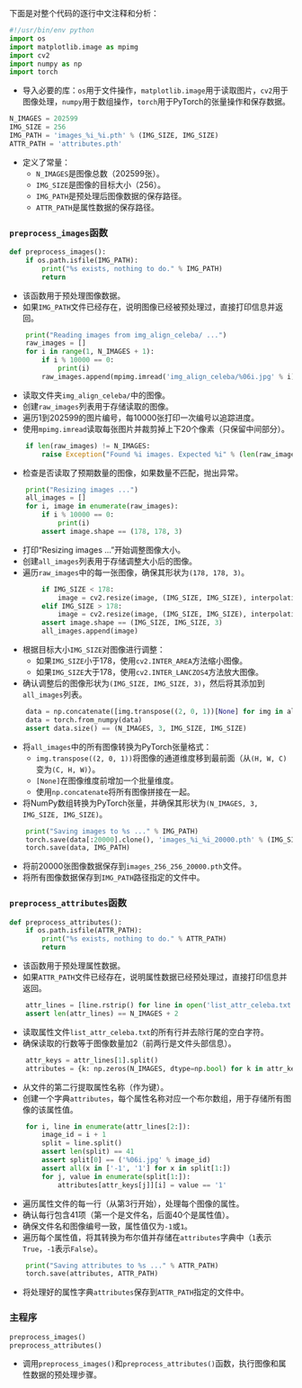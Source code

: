 下面是对整个代码的逐行中文注释和分析：

```python
#!/usr/bin/env python
import os
import matplotlib.image as mpimg
import cv2
import numpy as np
import torch
```

* 导入必要的库：`os`用于文件操作，`matplotlib.image`用于读取图片，`cv2`用于图像处理，`numpy`用于数组操作，`torch`用于PyTorch的张量操作和保存数据。

```python
N_IMAGES = 202599
IMG_SIZE = 256
IMG_PATH = 'images_%i_%i.pth' % (IMG_SIZE, IMG_SIZE)
ATTR_PATH = 'attributes.pth'
```

* 定义了常量：
    * `N_IMAGES`是图像总数（202599张）。
    * `IMG_SIZE`是图像的目标大小（256）。
    * `IMG_PATH`是预处理后图像数据的保存路径。
    * `ATTR_PATH`是属性数据的保存路径。

### `preprocess_images`函数

```python
def preprocess_images():
    if os.path.isfile(IMG_PATH):
        print("%s exists, nothing to do." % IMG_PATH)
        return
```

* 该函数用于预处理图像数据。
* 如果`IMG_PATH`文件已经存在，说明图像已经被预处理过，直接打印信息并返回。

```python
    print("Reading images from img_align_celeba/ ...")
    raw_images = []
    for i in range(1, N_IMAGES + 1):
        if i % 10000 == 0:
            print(i)
        raw_images.append(mpimg.imread('img_align_celeba/%06i.jpg' % i)[20:-20])
```

* 读取文件夹`img_align_celeba/`中的图像。
* 创建`raw_images`列表用于存储读取的图像。
* 遍历1到202599的图片编号，每10000张打印一次编号以追踪进度。
* 使用`mpimg.imread`读取每张图片并裁剪掉上下20个像素（只保留中间部分）。

```python
    if len(raw_images) != N_IMAGES:
        raise Exception("Found %i images. Expected %i" % (len(raw_images), N_IMAGES))
```

* 检查是否读取了预期数量的图像，如果数量不匹配，抛出异常。

```python
    print("Resizing images ...")
    all_images = []
    for i, image in enumerate(raw_images):
        if i % 10000 == 0:
            print(i)
        assert image.shape == (178, 178, 3)
```

* 打印“Resizing images ...”开始调整图像大小。
* 创建`all_images`列表用于存储调整大小后的图像。
* 遍历`raw_images`中的每一张图像，确保其形状为`(178, 178, 3)`。

```python
        if IMG_SIZE < 178:
            image = cv2.resize(image, (IMG_SIZE, IMG_SIZE), interpolation=cv2.INTER_AREA)
        elif IMG_SIZE > 178:
            image = cv2.resize(image, (IMG_SIZE, IMG_SIZE), interpolation=cv2.INTER_LANCZOS4)
        assert image.shape == (IMG_SIZE, IMG_SIZE, 3)
        all_images.append(image)
```

* 根据目标大小`IMG_SIZE`对图像进行调整：
    * 如果`IMG_SIZE`小于178，使用`cv2.INTER_AREA`方法缩小图像。
    * 如果`IMG_SIZE`大于178，使用`cv2.INTER_LANCZOS4`方法放大图像。
* 确认调整后的图像形状为`(IMG_SIZE, IMG_SIZE, 3)`，然后将其添加到`all_images`列表。

```python
    data = np.concatenate([img.transpose((2, 0, 1))[None] for img in all_images], 0)
    data = torch.from_numpy(data)
    assert data.size() == (N_IMAGES, 3, IMG_SIZE, IMG_SIZE)
```

* 将`all_images`中的所有图像转换为PyTorch张量格式：
    * `img.transpose((2, 0, 1))`将图像的通道维度移到最前面（从`(H, W, C)`变为`(C, H, W)`）。
    * `[None]`在图像维度前增加一个批量维度。
    * 使用`np.concatenate`将所有图像拼接在一起。
* 将NumPy数组转换为PyTorch张量，并确保其形状为`(N_IMAGES, 3, IMG_SIZE, IMG_SIZE)`。

```python
    print("Saving images to %s ..." % IMG_PATH)
    torch.save(data[:20000].clone(), 'images_%i_%i_20000.pth' % (IMG_SIZE, IMG_SIZE))
    torch.save(data, IMG_PATH)
```

* 将前20000张图像数据保存到`images_256_256_20000.pth`文件。
* 将所有图像数据保存到`IMG_PATH`路径指定的文件中。

### `preprocess_attributes`函数

```python
def preprocess_attributes():
    if os.path.isfile(ATTR_PATH):
        print("%s exists, nothing to do." % ATTR_PATH)
        return
```

* 该函数用于预处理属性数据。
* 如果`ATTR_PATH`文件已经存在，说明属性数据已经预处理过，直接打印信息并返回。

```python
    attr_lines = [line.rstrip() for line in open('list_attr_celeba.txt', 'r')]
    assert len(attr_lines) == N_IMAGES + 2
```

* 读取属性文件`list_attr_celeba.txt`的所有行并去除行尾的空白字符。
* 确保读取的行数等于图像数量加2（前两行是文件头部信息）。

```python
    attr_keys = attr_lines[1].split()
    attributes = {k: np.zeros(N_IMAGES, dtype=np.bool) for k in attr_keys}
```

* 从文件的第二行提取属性名称（作为键）。
* 创建一个字典`attributes`，每个属性名称对应一个布尔数组，用于存储所有图像的该属性值。

```python
    for i, line in enumerate(attr_lines[2:]):
        image_id = i + 1
        split = line.split()
        assert len(split) == 41
        assert split[0] == ('%06i.jpg' % image_id)
        assert all(x in ['-1', '1'] for x in split[1:])
        for j, value in enumerate(split[1:]):
            attributes[attr_keys[j]][i] = value == '1'
```

* 遍历属性文件的每一行（从第3行开始），处理每个图像的属性。
* 确认每行包含41项（第一个是文件名，后面40个是属性值）。
* 确保文件名和图像编号一致，属性值仅为`-1`或`1`。
* 遍历每个属性值，将其转换为布尔值并存储在`attributes`字典中（`1`表示`True`，`-1`表示`False`）。

```python
    print("Saving attributes to %s ..." % ATTR_PATH)
    torch.save(attributes, ATTR_PATH)
```

* 将处理好的属性字典`attributes`保存到`ATTR_PATH`指定的文件中。

### 主程序

```python
preprocess_images()
preprocess_attributes()
```

* 调用`preprocess_images()`和`preprocess_attributes()`函数，执行图像和属性数据的预处理步骤。
